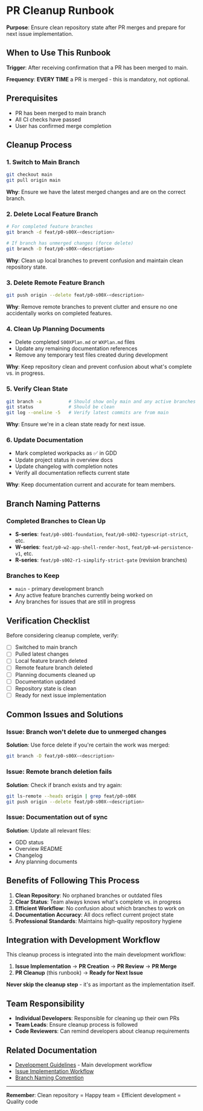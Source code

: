 # PR Cleanup Runbook

**Purpose**: Ensure clean repository state after PR merges and prepare for next issue implementation.

## When to Use This Runbook

**Trigger**: After receiving confirmation that a PR has been merged to main.

**Frequency**: **EVERY TIME** a PR is merged - this is mandatory, not optional.

## Prerequisites

- PR has been merged to main branch
- All CI checks have passed
- User has confirmed merge completion

## Cleanup Process

### 1. Switch to Main Branch

```bash
git checkout main
git pull origin main
```

**Why**: Ensure we have the latest merged changes and are on the correct branch.

### 2. Delete Local Feature Branch

```bash
# For completed feature branches
git branch -d feat/p0-s00X-<description>

# If branch has unmerged changes (force delete)
git branch -D feat/p0-s00X-<description>
```

**Why**: Clean up local branches to prevent confusion and maintain clean repository state.

### 3. Delete Remote Feature Branch

```bash
git push origin --delete feat/p0-s00X-<description>
```

**Why**: Remove remote branches to prevent clutter and ensure no one accidentally works on completed features.

### 4. Clean Up Planning Documents

- Delete completed `S00XPlan.md` or `WXPlan.md` files
- Update any remaining documentation references
- Remove any temporary test files created during development

**Why**: Keep repository clean and prevent confusion about what's complete vs. in progress.

### 5. Verify Clean State

```bash
git branch -a          # Should show only main and any active branches
git status             # Should be clean
git log --oneline -5   # Verify latest commits are from main
```

**Why**: Ensure we're in a clean state ready for next issue.

### 6. Update Documentation

- Mark completed workpacks as ✅ in GDD
- Update project status in overview docs
- Update changelog with completion notes
- Verify all documentation reflects current state

**Why**: Keep documentation current and accurate for team members.

## Branch Naming Patterns

### Completed Branches to Clean Up

- **S-series**: `feat/p0-s001-foundation`, `feat/p0-s002-typescript-strict`, etc.
- **W-series**: `feat/p0-w2-app-shell-render-host`, `feat/p0-w4-persistence-v1`, etc.
- **R-series**: `feat/p0-s002-r1-simplify-strict-gate` (revision branches)

### Branches to Keep

- `main` - primary development branch
- Any active feature branches currently being worked on
- Any branches for issues that are still in progress

## Verification Checklist

Before considering cleanup complete, verify:

- [ ] Switched to main branch
- [ ] Pulled latest changes
- [ ] Local feature branch deleted
- [ ] Remote feature branch deleted
- [ ] Planning documents cleaned up
- [ ] Documentation updated
- [ ] Repository state is clean
- [ ] Ready for next issue implementation

## Common Issues and Solutions

### Issue: Branch won't delete due to unmerged changes

**Solution**: Use force delete if you're certain the work was merged:

```bash
git branch -D feat/p0-s00X-<description>
```

### Issue: Remote branch deletion fails

**Solution**: Check if branch exists and try again:

```bash
git ls-remote --heads origin | grep feat/p0-s00X
git push origin --delete feat/p0-s00X-<description>
```

### Issue: Documentation out of sync

**Solution**: Update all relevant files:

- GDD status
- Overview README
- Changelog
- Any planning documents

## Benefits of Following This Process

1. **Clean Repository**: No orphaned branches or outdated files
2. **Clear Status**: Team always knows what's complete vs. in progress
3. **Efficient Workflow**: No confusion about which branches to work on
4. **Documentation Accuracy**: All docs reflect current project state
5. **Professional Standards**: Maintains high-quality repository hygiene

## Integration with Development Workflow

This cleanup process is integrated into the main development workflow:

1. **Issue Implementation** → **PR Creation** → **PR Review** → **PR Merge**
2. **PR Cleanup** (this runbook) → **Ready for Next Issue**

**Never skip the cleanup step** - it's as important as the implementation itself.

## Team Responsibility

- **Individual Developers**: Responsible for cleaning up their own PRs
- **Team Leads**: Ensure cleanup process is followed
- **Code Reviewers**: Can remind developers about cleanup requirements

## Related Documentation

- [Development Guidelines](../CLAUDE.md) - Main development workflow
- [Issue Implementation Workflow](../CLAUDE.md#issue-implementation-workflow)
- [Branch Naming Convention](../CLAUDE.md#branch-naming-convention)

---

**Remember**: Clean repository = Happy team = Efficient development = Quality code
